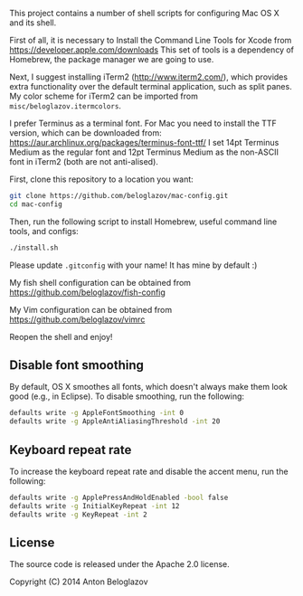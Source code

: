 This project contains a number of shell scripts for configuring Mac OS X and its
shell.

First of all, it is necessary to Install the Command Line Tools for Xcode from
https://developer.apple.com/downloads This set of tools is a dependency of
Homebrew, the package manager we are going to use.

Next, I suggest installing iTerm2 (http://www.iterm2.com/), which provides extra
functionality over the default terminal application, such as split panes. My
color scheme for iTerm2 can be imported from `misc/beloglazov.itermcolors`.

I prefer Terminus as a terminal font. For Mac you need to install the TTF
version, which can be downloaded from:
https://aur.archlinux.org/packages/terminus-font-ttf/ I set 14pt Terminus Medium
as the regular font and 12pt Terminus Medium as the non-ASCII font in iTerm2
(both are not anti-alised).

First, clone this repository to a location you want:

```Bash
git clone https://github.com/beloglazov/mac-config.git
cd mac-config
```

Then, run the following script to install Homebrew, useful command line tools,
and configs:

```Bash
./install.sh
```

Please update `.gitconfig` with your name! It has mine by default :)

My fish shell configuration can be obtained from
https://github.com/beloglazov/fish-config

My Vim configuration can be obtained from https://github.com/beloglazov/vimrc

Reopen the shell and enjoy!


## Disable font smoothing

By default, OS X smoothes all fonts, which doesn't always make them look good
(e.g., in Eclipse). To disable smoothing, run the following:

```Bash
defaults write -g AppleFontSmoothing -int 0
defaults write -g AppleAntiAliasingThreshold -int 20
```


## Keyboard repeat rate

To increase the keyboard repeat rate and disable the accent menu, run the
following:

```Bash
defaults write -g ApplePressAndHoldEnabled -bool false
defaults write -g InitialKeyRepeat -int 12
defaults write -g KeyRepeat -int 2
```


## License

The source code is released under the Apache 2.0 license.

Copyright (C) 2014 Anton Beloglazov
